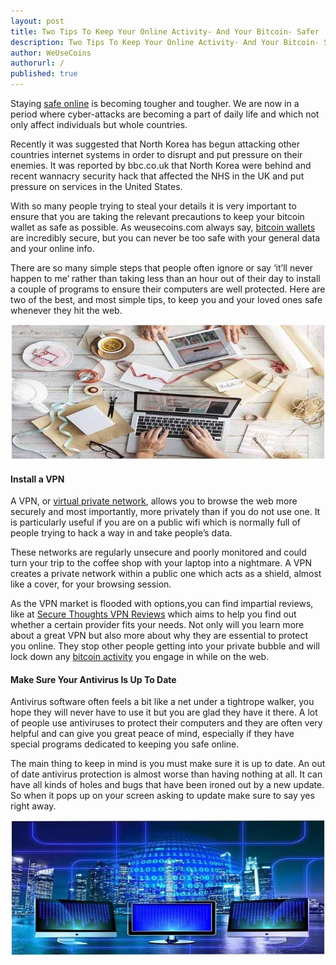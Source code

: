 ```yaml
---
layout: post
title: Two Tips To Keep Your Online Activity- And Your Bitcoin- Safer
description: Two Tips To Keep Your Online Activity- And Your Bitcoin- Safer
author: WeUseCoins
authorurl: /
published: true
---
```


<p>Staying <a href="/bitcoin-security-standards/">safe online</a> is becoming tougher and tougher. We are now in a period where cyber-attacks are becoming a part of daily life and which not only affect individuals but whole countries. </p>

<p>Recently it was suggested that North Korea has begun attacking other countries internet systems in order to disrupt and put pressure on their enemies. It was reported by bbc.co.uk that North Korea were behind and recent wannacry security hack that affected the NHS in the UK and put pressure on services in the United States.</p>

<p>With so many people trying to steal your details it is very important to ensure that you are taking the relevant precautions to keep your bitcoin wallet as safe as possible. As weusecoins.com always say, <a href="/bitcoin-cold-storage/">bitcoin wallets</a> are incredibly secure, but you can never be too safe with your general data and your online info. </p>

<p>There are so many simple steps that people often ignore or say ‘it’ll never happen to me’ rather than taking less than an hour out of their day to install a couple of programs to ensure their computers are well protected. Here are two of the best, and most simple tips, to keep you and your loved ones safe whenever they hit the web.</p>

<center><img src="/images/btc-vpn-security-01.jpg" alt="btc vpn security"></center>

<h4>Install a VPN</h4>

<p>A VPN, or <a href="/bitcoin-vpns/">virtual private network</a>, allows you to browse the web more securely and most importantly, more privately than if you do not use one. It is particularly useful if you are on a public wifi which is normally full of people trying to hack a way in and take people’s data. </p>

<p>These networks are regularly unsecure and poorly monitored and could turn your trip to the coffee shop with your laptop into a nightmare. A VPN creates a private network within a public one which acts as a shield, almost like a cover, for your browsing session. </p>

<p>As the VPN market is flooded with options,you can find impartial reviews, like at <a href="https://securethoughts.com/express-vpn-review/">Secure Thoughts VPN Reviews</a> which aims to help you find out whether a certain provider fits your needs. Not only will you learn more about a great VPN but also more about why they are essential to protect you online. They stop other people getting into your private bubble and will lock down any <a href="/confidential-transactions/">bitcoin activity</a> you engage in while on the web.</p>

<h4>Make Sure Your Antivirus Is Up To Date</h4>

<p>Antivirus software often feels a bit like a net under a tightrope walker, you hope they will never have to use it but you are glad they have it there. A lot of people use antiviruses to protect their computers and they are often very helpful and can give you great peace of mind, especially if they have special programs dedicated to keeping you safe online. </p>

<p>The main thing to keep in mind is you must make sure it is up to date. An out of date antivirus protection is almost worse than having nothing at all. It can have all kinds of holes and bugs that have been ironed out by a new update. So when it pops up on your screen asking to update make sure to say yes right away.</p>

<center><img src="/images/btc-vpn-security-02.jpg" alt="btc vpn security"></center>

